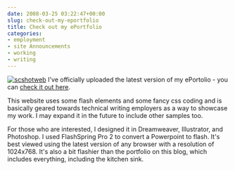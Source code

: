 ```yaml
---
date: 2008-03-25 03:22:47+00:00
slug: check-out-my-eportfolio
title: Check out my ePortfolio
categories:
- employment
- site Announcements
- working
- writing
---
```


[![scshotweb](http://wordbit.freehostia.com/wp-content/uploads/2008/03/scshotweb.jpg)](http://www.wordbit.freehostia.com/eportfolio) I've officially uploaded the latest version of my ePortolio - you can [check it out here](http://www.wordbit.freehostia.com/eportfolio). 

This website uses some flash elements and some fancy css coding and is basically geared towards technical writing employers as a way to showcase my work. I may expand it in the future to include other samples too. 

For those who are interested, I designed it in Dreamweaver, Illustrator, and Photoshop. I used FlashSpring Pro 2 to convert a Powerpoint to flash. It's best viewed using the latest version of any browser with a resolution of 1024x768. It's also a bit flashier than the portfolio on this blog, which includes everything, including the kitchen sink.
